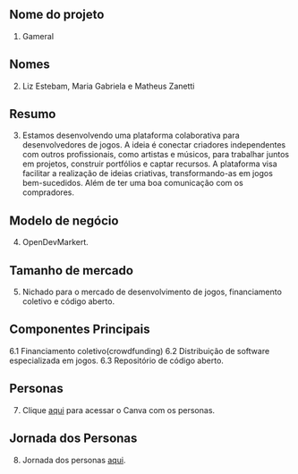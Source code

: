 ## Nome do projeto
1. Gameral
## Nomes 
2. Liz Estebam, Maria Gabriela e Matheus Zanetti
## Resumo
3. Estamos desenvolvendo uma plataforma colaborativa para desenvolvedores de jogos. A ideia é conectar criadores independentes com outros profissionais, como artistas e músicos, para trabalhar juntos em projetos, construir portfólios e captar recursos. A plataforma visa facilitar a realização de ideias criativas, transformando-as em jogos bem-sucedidos. Além de ter uma boa comunicação com os compradores.
## Modelo de negócio
4. OpenDevMarkert.
## Tamanho de mercado 
5. Nichado para o mercado de desenvolvimento de jogos, financiamento coletivo e código aberto.
## Componentes Principais 
6.1 Financiamento coletivo(crowdfunding)
6.2 Distribuição de software especializada em jogos.
6.3 Repositório de código aberto.
## Personas
7. Clique [aqui](https://www.canva.com/design/DAGPXX-iZ6Y/kASHAMXYNHiOxbvBtd43nw/edit?utm_content=DAGPXX-iZ6Y&utm_campaign=designshare&utm_medium=link2&utm_source=sharebutton) para acessar o Canva com os personas.
## Jornada dos Personas
8. Jornada dos personas [aqui](https://github.com/mayb-ai/Projeto-ES-II/tree/main/DOCS).
